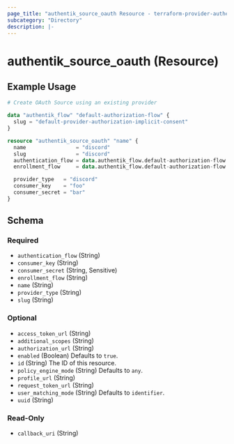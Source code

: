 ```yaml
---
page_title: "authentik_source_oauth Resource - terraform-provider-authentik"
subcategory: "Directory"
description: |-
---
```


# authentik_source_oauth (Resource)

## Example Usage

```terraform
# Create OAuth Source using an existing provider

data "authentik_flow" "default-authorization-flow" {
  slug = "default-provider-authorization-implicit-consent"
}

resource "authentik_source_oauth" "name" {
  name                = "discord"
  slug                = "discord"
  authentication_flow = data.authentik_flow.default-authorization-flow.id
  enrollment_flow     = data.authentik_flow.default-authorization-flow.id

  provider_type   = "discord"
  consumer_key    = "foo"
  consumer_secret = "bar"
}
```

<!-- schema generated by tfplugindocs -->
## Schema

### Required

- `authentication_flow` (String)
- `consumer_key` (String)
- `consumer_secret` (String, Sensitive)
- `enrollment_flow` (String)
- `name` (String)
- `provider_type` (String)
- `slug` (String)

### Optional

- `access_token_url` (String)
- `additional_scopes` (String)
- `authorization_url` (String)
- `enabled` (Boolean) Defaults to `true`.
- `id` (String) The ID of this resource.
- `policy_engine_mode` (String) Defaults to `any`.
- `profile_url` (String)
- `request_token_url` (String)
- `user_matching_mode` (String) Defaults to `identifier`.
- `uuid` (String)

### Read-Only

- `callback_uri` (String)
